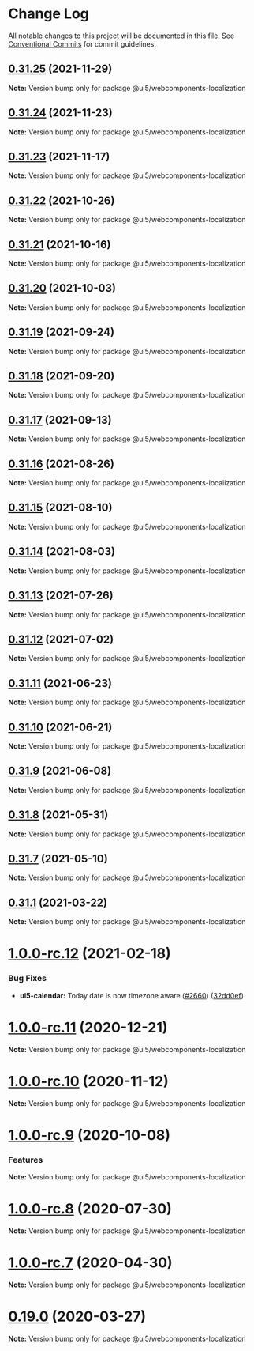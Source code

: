 # Change Log

All notable changes to this project will be documented in this file.
See [Conventional Commits](https://conventionalcommits.org) for commit guidelines.

## [0.31.25](https://github.com/SAP/ui5-webcomponents/compare/v0.31.24...v0.31.25) (2021-11-29)

**Note:** Version bump only for package @ui5/webcomponents-localization





## [0.31.24](https://github.com/SAP/ui5-webcomponents/compare/v0.31.23...v0.31.24) (2021-11-23)

**Note:** Version bump only for package @ui5/webcomponents-localization





## [0.31.23](https://github.com/SAP/ui5-webcomponents/compare/v0.31.22...v0.31.23) (2021-11-17)

**Note:** Version bump only for package @ui5/webcomponents-localization





## [0.31.22](https://github.com/SAP/ui5-webcomponents/compare/v0.31.21...v0.31.22) (2021-10-26)

**Note:** Version bump only for package @ui5/webcomponents-localization





## [0.31.21](https://github.com/SAP/ui5-webcomponents/compare/v0.31.20...v0.31.21) (2021-10-16)

**Note:** Version bump only for package @ui5/webcomponents-localization





## [0.31.20](https://github.com/SAP/ui5-webcomponents/compare/v0.31.19...v0.31.20) (2021-10-03)

**Note:** Version bump only for package @ui5/webcomponents-localization





## [0.31.19](https://github.com/SAP/ui5-webcomponents/compare/v0.31.18...v0.31.19) (2021-09-24)

**Note:** Version bump only for package @ui5/webcomponents-localization





## [0.31.18](https://github.com/SAP/ui5-webcomponents/compare/v0.31.17...v0.31.18) (2021-09-20)

**Note:** Version bump only for package @ui5/webcomponents-localization





## [0.31.17](https://github.com/SAP/ui5-webcomponents/compare/v0.31.16...v0.31.17) (2021-09-13)

**Note:** Version bump only for package @ui5/webcomponents-localization





## [0.31.16](https://github.com/SAP/ui5-webcomponents/compare/v0.31.15...v0.31.16) (2021-08-26)

**Note:** Version bump only for package @ui5/webcomponents-localization





## [0.31.15](https://github.com/SAP/ui5-webcomponents/compare/v0.31.14...v0.31.15) (2021-08-10)

**Note:** Version bump only for package @ui5/webcomponents-localization





## [0.31.14](https://github.com/SAP/ui5-webcomponents/compare/v0.31.13...v0.31.14) (2021-08-03)

**Note:** Version bump only for package @ui5/webcomponents-localization





## [0.31.13](https://github.com/SAP/ui5-webcomponents/compare/v0.31.12...v0.31.13) (2021-07-26)

**Note:** Version bump only for package @ui5/webcomponents-localization





## [0.31.12](https://github.com/SAP/ui5-webcomponents/compare/v0.31.11...v0.31.12) (2021-07-02)

**Note:** Version bump only for package @ui5/webcomponents-localization





## [0.31.11](https://github.com/SAP/ui5-webcomponents/compare/v0.31.10...v0.31.11) (2021-06-23)

**Note:** Version bump only for package @ui5/webcomponents-localization





## [0.31.10](https://github.com/SAP/ui5-webcomponents/compare/v0.31.9...v0.31.10) (2021-06-21)

**Note:** Version bump only for package @ui5/webcomponents-localization





## [0.31.9](https://github.com/SAP/ui5-webcomponents/compare/v0.31.8...v0.31.9) (2021-06-08)

**Note:** Version bump only for package @ui5/webcomponents-localization





## [0.31.8](https://github.com/SAP/ui5-webcomponents/compare/v0.31.7...v0.31.8) (2021-05-31)

**Note:** Version bump only for package @ui5/webcomponents-localization





## [0.31.7](https://github.com/SAP/ui5-webcomponents/compare/v0.31.6...v0.31.7) (2021-05-10)

**Note:** Version bump only for package @ui5/webcomponents-localization





## [0.31.1](https://github.com/SAP/ui5-webcomponents/compare/v1.0.0-rc.12...v0.31.1) (2021-03-22)

**Note:** Version bump only for package @ui5/webcomponents-localization





# [1.0.0-rc.12](https://github.com/SAP/ui5-webcomponents/compare/v1.0.0-rc.11...v1.0.0-rc.12) (2021-02-18)


### Bug Fixes

* **ui5-calendar:** Today date is now timezone aware ([#2660](https://github.com/SAP/ui5-webcomponents/issues/2660)) ([32dd0ef](https://github.com/SAP/ui5-webcomponents/commit/32dd0ef))




# [1.0.0-rc.11](https://github.com/SAP/ui5-webcomponents/compare/v1.0.0-rc.10...v1.0.0-rc.11) (2020-12-21)

**Note:** Version bump only for package @ui5/webcomponents-localization





# [1.0.0-rc.10](https://github.com/SAP/ui5-webcomponents/compare/v1.0.0-rc.9...v1.0.0-rc.10) (2020-11-12)


**Note:** Version bump only for package @ui5/webcomponents-localization





# [1.0.0-rc.9](https://github.com/SAP/ui5-webcomponents/compare/v1.0.0-rc.8...v1.0.0-rc.9) (2020-10-08)


### Features

**Note:** Version bump only for package @ui5/webcomponents-localization





# [1.0.0-rc.8](https://github.com/SAP/ui5-webcomponents/compare/v1.0.0-rc.7...v1.0.0-rc.8) (2020-07-30)


**Note:** Version bump only for package @ui5/webcomponents-localization





# [1.0.0-rc.7](https://github.com/SAP/ui5-webcomponents/compare/v1.0.0-rc.6...v1.0.0-rc.7) (2020-04-30)

**Note:** Version bump only for package @ui5/webcomponents-localization





# [0.19.0](https://github.com/SAP/ui5-webcomponents/compare/v0.18.0...v0.19.0) (2020-03-27)

**Note:** Version bump only for package @ui5/webcomponents-localization
